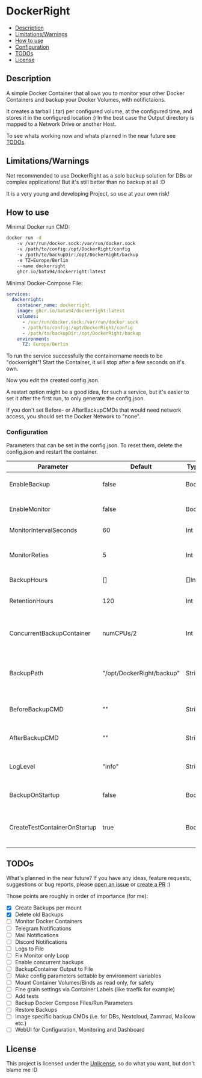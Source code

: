 # DockerRight

* [Description](#description)
* [Limitations/Warnings](#limitations-warnings)
* [How to use](#how-to-use)
* [Configuration](#configuration)
* [TODOs](#todos)
* [License](#license)

## Description

A simple Docker Container that allows you to monitor your other Docker Containers and backup your Docker Volumes, with notifictaions.

It creates a tarball (.tar) per configured volume, at the configured time, and stores it in the configured location :)
In the best case the Output directory is mapped to a Network Drive or another Host.

To see whats working now and whats planned in the near future see [TODOs](#todos).

## Limitations/Warnings

Not recommended to use DockerRight as a solo backup solution for DBs or complex applications! But it's still better than no backup at all :D

It is a very young and developing Project, so use at your own risk!

## How to use

Minimal Docker run CMD:
``` bash
docker run -d 
    -v /var/run/docker.sock:/var/run/docker.sock
    -v /path/to/config:/opt/DockerRight/config
    -v /path/to/backupDir:/opt/DockerRight/backup
    -e TZ=Europe/Berlin
    --name dockerright 
    ghcr.io/bata94/dockerright:latest
```

Minimal Docker-Compose File:
``` yaml
services:
  dockerright:
    container_name: dockerright
    image: ghcr.io/bata94/dockerright:latest
    volumes:
      - /var/run/docker.sock:/var/run/docker.sock
      - /path/to/config:/opt/DockerRight/config
      - /path/to/backupDir:/opt/DockerRight/backup
    environment:
      TZ: Europe/Berlin
```

To run the service successfully the containername needs to be "dockerright"!
Start the Container, it will stop after a few seconds on it's own.

Now you edit the created config.json. 

A restart option might be a good idea, for such a service, but it's easier to set it after the first run, to only generate the config.json.

If you don't set Before- or AfterBackupCMDs that would need network access, you should set the Docker Network to "none".

### Configuration

Parameters that can be set in the config.json. To reset them, delete the config.json and restart the container.

| Parameter                     | Default                    | Type     | Description                                                   |
|-------------------------------|----------------------------|----------|---------------------------------------------------------------|
| EnableBackup                  | false                      | Bool     | Enable backup service                                         |
| EnableMonitor                 | false                      | Bool     | Enable monitor service                                        |
| MonitorIntervalSeconds        | 60                         | Int      | Interval in seconds                                           |
| MonitorReties                 | 5                          | Int      | Retries before sending notification                           |
| BackupHours                   | []                         | []Int    | Backup at these hours                                         |
| RetentionHours                | 120                        | Int      | Retention in hours (24 * 5)                                   |
| ConcurrentBackupContainer     | numCPUs/2                  | Int      | How many mounts should be backed up at once                   |
| BackupPath                    | "/opt/DockerRight/backup"  | String   | Backup Path inside container (shouldn't be changed)           |
| BeforeBackupCMD               | ""                         | String   | CMD to execute before backup                                  |
| AfterBackupCMD                | ""                         | String   | CMD to execute after backup                                   |
| LogLevel                      | "info"                     | String   | Set LogLevel (debug, info, warn, error, fatal, panic)         |
| BackupOnStartup               | false                      | Bool     | Start a Backup on startup                                     |
| CreateTestContainerOnStartup  | true                       | Bool     | Create a TestContainer on startup, to check docker.sock       |

## TODOs

What's planned in the near future? If you have any ideas, feature requests, suggestions or bug reports, please [open an issue](https://github.com/bata94/dockerRight/issues) or [create a PR](https://github.com/bata94/dockerRight/pulls) :)

Those points are roughly in order of importance (for me):

- [X] Create Backups per mount
- [X] Delete old Backups
- [ ] Monitor Docker Containers
- [ ] Telegram Notifications
- [ ] Mail Notifications
- [ ] Discord Notifications
- [ ] Logs to File
- [ ] Fix Monitor only Loop
- [ ] Enable concurrent backups
- [ ] BackupContainer Output to File
- [ ] Make config parameters settable by environment variables
- [ ] Mount Container Volumes/Binds as read only, for safety
- [ ] Fine grain settings via Container Labels (like traefik for example)
- [ ] Add tests
- [ ] Backup Docker Compose Files/Run Parameters
- [ ] Restore Backups
- [ ] Image specific backup CMDs (i.e. for DBs, Nextcloud, Zammad, Mailcow etc.)
- [ ] WebUI for Configuration, Monitoring and Dashboard

## License

This project is licensed under the [Unlicense](https://unlicense.org/), so do what you want, but don't blame me :D 
